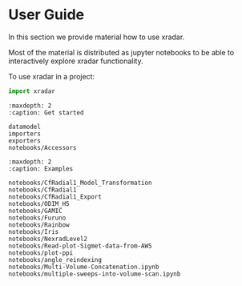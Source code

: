 # User Guide

In this section we provide material how to use xradar.

Most of the material is distributed as jupyter notebooks to be able to interactively explore xradar functionality.

To use xradar in a project:

```python
import xradar
```

```{toctree}
:maxdepth: 2
:caption: Get started

datamodel
importers
exporters
notebooks/Accessors
```

```{toctree}
:maxdepth: 2
:caption: Examples

notebooks/CfRadial1_Model_Transformation
notebooks/CfRadial1
notebooks/CfRadial1_Export
notebooks/ODIM_H5
notebooks/GAMIC
notebooks/Furuno
notebooks/Rainbow
notebooks/Iris
notebooks/NexradLevel2
notebooks/Read-plot-Sigmet-data-from-AWS
notebooks/plot-ppi
notebooks/angle_reindexing
notebooks/Multi-Volume-Concatenation.ipynb
notebooks/multiple-sweeps-into-volume-scan.ipynb
```
